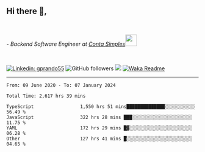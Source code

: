 <h2>Hi there  👋,</h2> </br>

<p><em>- Backend Software Engineer at <a href="https://contasimples.com">Conta Simples</a><img src="https://media.giphy.com/media/WUlplcMpOCEmTGBtBW/giphy.gif" width="30"> 
</em></p></br>


[![Linkedin: gprando55](https://img.shields.io/badge/-gprando55-blue?style=flat-square&logo=Linkedin&logoColor=white&link=https://www.linkedin.com/in/prandogabriel/)](https://www.linkedin.com/in/prandogabriel)
![GitHub followers](https://img.shields.io/github/followers/prandogabriel?label=Follow&style=social)
![](https://visitor-badge.glitch.me/badge?page_id=prandogabriel.prandogabriel)
[![Waka Readme](https://github.com/prandogabriel/prandogabriel/actions/workflows/update-stats.yml.yml/badge.svg)](https://github.com/prandogabriel/prandogabriel/actions/workflows/update-stats.yml.yml)

---

<!--START_SECTION:waka-->

```golang
From: 09 June 2020 - To: 07 January 2024

Total Time: 2,617 hrs 39 mins

TypeScript                 1,550 hrs 51 mins██████████████░░░░░░░░░░░   56.49 %
JavaScript                 322 hrs 28 mins ███░░░░░░░░░░░░░░░░░░░░░░   11.75 %
YAML                       172 hrs 29 mins █▓░░░░░░░░░░░░░░░░░░░░░░░   06.28 %
Other                      127 hrs 41 mins █░░░░░░░░░░░░░░░░░░░░░░░░   04.65 %
```

<!--END_SECTION:waka-->
